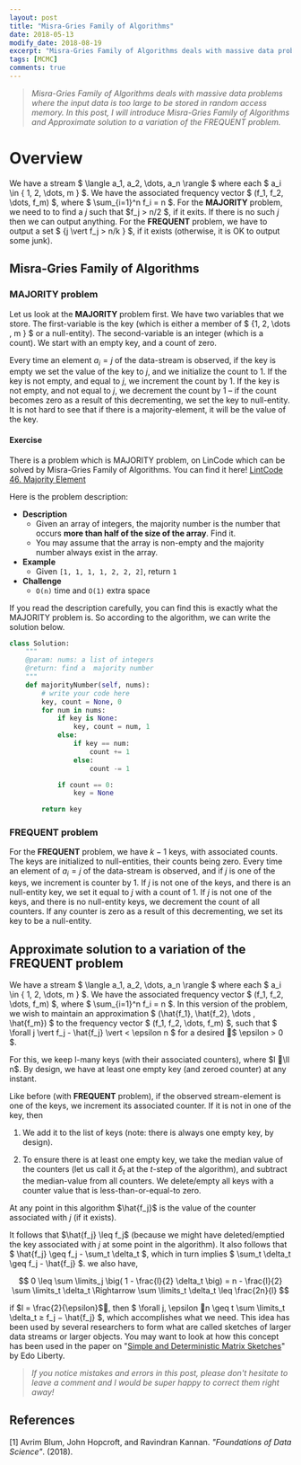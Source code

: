 ```yaml
---
layout: post
title: "Misra-Gries Family of Algorithms"
date: 2018-05-13
modify_date: 2018-08-19
excerpt: "Misra-Gries Family of Algorithms deals with massive data problems where the input data is too large to be stored in random access memory - one solution to the MAJORITY and FREQUENT Problem"
tags: [MCMC]
comments: true
---
```


> *Misra-Gries Family of Algorithms deals with massive data problems where the input data is too large to be stored in random access memory. In this post, I will introduce Misra-Gries Family of Algorithms and Approximate solution to a variation of the FREQUENT problem.*


# Overview

We have a stream $ \langle a_1, a_2, \dots, a_n \rangle $ where each $ a_i \in \{ 1, 2, \dots, m \} $. We have the associated frequency vector $ (f_1, f_2, \dots, f_m) $, where $ \sum_{i=1}^n f_i = n $. For the **MAJORITY** problem, we need to to find a $j$ such that $f_j > n/2 $, if it exits. If there is no such $j$ then we can output anything. For the **FREQUENT** problem, we have to output a set $ \{j \vert f_j > n/k \} $, if it exists (otherwise, it is OK to output some junk).


## Misra-Gries Family of Algorithms

### MAJORITY problem

Let us look at the **MAJORITY** problem first. We have two variables that we store. The first-variable is the key (which is either a member of $ \{1, 2, \dots , m \} $ or a null-entity). The second-variable is an integer (which is a count). We start with an empty key, and a count of zero.


Every time an element $a_i = j$ of the data-stream is observed, if the key is empty we set the value of the key to $j$, and we initialize the count to $1$. If the key is not empty, and equal to $j$, we increment the count by $1$. If the key is not empty, and not equal to $j$, we decrement the count by $1$ – if the count becomes zero as a result of this decrementing, we set the key to null-entity. It is not hard to see that if there is a majority-element, it will be the value of the key.


#### Exercise

There is a problem which is MAJORITY problem, on LinCode which can be solved by Misra-Gries Family of Algorithms. You can find it here! [LintCode 46. Majority Element](https://www.lintcode.com/problem/majority-element/description)

Here is the problem description:

- **Description**
    - Given an array of integers, the majority number is the number that occurs **more than half of the size of the array**. Find it.
    - You may assume that the array is non-empty and the majority number always exist in the array.
- **Example**
    - Given `[1, 1, 1, 1, 2, 2, 2]`, return `1`
- **Challenge**
    - `O(n)` time and `O(1)` extra space

If you read the description carefully, you can find this is exactly what the MAJORITY problem is. So according to the algorithm, we can write the solution below.

```python
class Solution:
    """
    @param: nums: a list of integers
    @return: find a  majority number
    """
    def majorityNumber(self, nums):
        # write your code here
        key, count = None, 0
        for num in nums:
            if key is None:
                key, count = num, 1
            else:
                if key == num:
                    count += 1
                else:
                    count -= 1

            if count == 0:
                key = None

        return key
```


### FREQUENT problem

For the **FREQUENT** problem, we have $k − 1$ keys, with associated counts. The keys are initialized to null-entities, their counts being zero. Every time an element of $a_i = j$ of the data-stream is observed, and if $j$ is one of the keys, we increment is counter by $1$. If $j$ is not one of the keys, and there is an null-entity key, we set it equal to $j$ with a count of $1$. If $j$ is not one of the keys, and there is no null-entity keys, we decrement the count of all counters. If any counter is zero as a result of this decrementing, we set its key to be a null-entity.


## Approximate solution to a variation of the FREQUENT problem

We have a stream $ \langle a_1, a_2, \dots, a_n \rangle $ where each $ a_i \in \{ 1, 2, \dots, m \} $. We have the associated frequency vector $ (f_1, f_2, \dots, f_m) $, where $ \sum_{i=1}^n f_i = n $. In this version of the problem, we wish to maintain an approximation $ (\hat{f_1}, \hat{f_2}, \dots , \hat{f_m}) $ to the frequency vector $ (f_1, f_2, \dots, f_m) $, such that $ \forall j \vert f_j - \hat{f_j} \vert < \epsilon n $ for a desired $ \epsilon > 0 $.


For this, we keep l-many keys (with their associated counters), where $l \ll n$. By design, we have at least one empty key (and zeroed counter) at any instant.


Like before (with **FREQUENT** problem), if the observed stream-element is one of the keys, we increment its associated counter. If it is not in one of the key, then


1. We add it to the list of keys (note: there is always one empty key, by design).


2. To ensure there is at least one empty key, we take the median value of the counters (let us call it $\delta_t$ at the $t$-step of the algorithm), and subtract the median-value from all counters. We delete/empty all keys with a counter value that is less-than-or-equal-to zero.


At any point in this algorithm $\hat{f_j}$ is the value of the counter associated with $j$ (if it exists).


It follows that $\hat{f_j} \leq f_j$ (because we might have deleted/emptied the key associated with $j$ at some point in the algorithm). It also follows that $ \hat{f_j} \geq f_j - \sum_t \delta_t $, which in turn implies $ \sum_t \delta_t \geq f_j - \hat{f_j} $. we also have,


$$ 0 \leq \sum \limits_j \big( 1 - \frac{l}{2} \delta_t \big) = n - \frac{l}{2} \sum \limits_t \delta_t \Rightarrow \sum \limits_t \delta_t \leq \frac{2n}{l} $$

if $l = \frac{2}{\epsilon}$, then $ \forall j, \epsilon n \geq t \sum \limits_t \delta_t ≥ f_j − \hat{f_j} $, which accomplishes what we need. This idea has been used by several researchers to form what are called sketches of larger data streams or larger objects. You may want to look at how this concept has been used in the paper on "[Simple and Deterministic Matrix Sketches](https://arxiv.org/pdf/1206.0594.pdf)" by Edo Liberty.


>  *If you notice mistakes and errors in this post, please don't hesitate to leave a comment and I would be super happy to correct them right away!*


## References

[1] Avrim Blum, John Hopcroft, and Ravindran Kannan. *"Foundations of Data Science"*. (2018).
